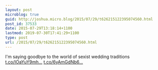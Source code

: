 ```yaml
---
layout: post
microblog: true
guid: http://joshua.micro.blog/2015/07/29/t626215122395074560.html
post_id: 37533
date: 2015-07-29T13:18:14+1100
lastmod: 2019-07-30T17:41:29+1100
type: post
url: /2015/07/29/t626215122395074560.html
---
```

I'm saying goodbye to the world of sexist wedding traditions [t.co/IOaYuY9mh...](http://t.co/IOaYuY9mhp) [t.co/6yAmGdNb6...](http://t.co/6yAmGdNb6J)
